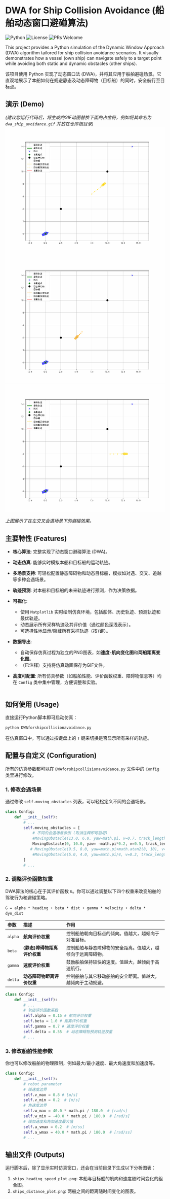 # DWA for Ship Collision Avoidance (船舶动态窗口避碰算法)

![Python](https://img.shields.io/badge/Python-3.8+-blue.svg)
![License](https://img.shields.io/badge/License-MIT-green.svg)
![PRs Welcome](https://img.shields.io/badge/PRs-welcome-brightgreen.svg)

This project provides a Python simulation of the Dynamic Window Approach (DWA) algorithm tailored for ship collision avoidance scenarios. It visually demonstrates how a vessel (own ship) can navigate safely to a target point while avoiding both static and dynamic obstacles (other ships).

该项目使用 Python 实现了动态窗口法 (DWA)，并将其应用于船舶避碰场景。它直观地展示了本船如何在规避静态及动态障碍物（目标船）的同时，安全航行至目标点。

## 演示 (Demo)

*(建议您运行代码后，将生成的GIF动图替换下面的占位符，例如将其命名为 `dwa_ship_avoidance.gif` 并放在仓库根目录)*
![head-on_situation](head-on_situation.gif)
![overtaking_situation](overtaking_situation.gif)
![crossing_situation](crossing_situation.gif)

*上图展示了在左交叉会遇场景下的避碰效果。*

## 主要特性 (Features)

- **核心算法**: 完整实现了动态窗口避碰算法 (DWA)。
- **动态仿真**: 能够实时模拟本船和目标船的运动轨迹。
- **多场景支持**: 可轻松配置静态障碍物和动态目标船，模拟如对遇、交叉、追越等多种会遇场景。
- **轨迹预测**: 对本船和目标船的未来轨迹进行预测，作为决策依据。
- **可视化**:
    - 使用 `Matplotlib` 实时绘制仿真环境，包括船体、历史轨迹、预测轨迹和最优轨迹。
    - 动态展示所有采样轨迹及其评价值（通过颜色深浅表示）。
    - 可选择性地显示/隐藏所有采样轨迹（按`T`键）。
- **数据导出**:
    - 自动保存仿真过程为独立的PNG图表，如**速度-航向变化图**和**两船距离变化图**。
    - （已注释）支持将仿真动画保存为GIF文件。
- **高度可配置**: 所有仿真参数（如船舶性能、评价函数权重、障碍物信息等）均在 `Config` 类中集中管理，方便调整和实验。

    ```

## 如何使用 (Usage)

直接运行Python脚本即可启动仿真：

```bash
python DWAforshipcollisionavoidance.py
```

在仿真窗口中，可以通过按键盘上的 `T` 键来切换是否显示所有采样的轨迹。

## 配置与自定义 (Configuration)

所有的仿真参数都可以在 `DWAforshipcollisionavoidance.py` 文件中的 `Config` 类里进行修改。

### 1. 修改会遇场景

通过修改 `self.moving_obstacles` 列表，可以轻松定义不同的会遇场景。

```python
class Config:
    def __init__(self):
        # ...
        self.moving_obstacles = [
            # 不同的会遇场景示例 (取消注释即可启用)
            #MovingObstacle(13.0, 6.0, yaw=math.pi, v=0.7, track_length=self.track_length, color='gold'), # 右交叉
            MovingObstacle(0, 10.0, yaw= -math.pi*0.2, v=0.5, track_length=self.track_length, color='gold'), # 左交叉
           # MovingObstacle(9.5, 8.0, yaw=math.pi+math.atan2(8, 10), v=0.6, track_length=self.track_length, color='gold'),# 对遇
            #MovingObstacle(5.0, 4.0, yaw=math.pi/4, v=0.3, track_length=self.track_length, color='orange') # 追越
        ]
        # ...
```

### 2. 调整评价函数权重

DWA算法的核心在于其评价函数 `G`。你可以通过调整以下四个权重来改变船舶的驾驶行为和避碰策略。

`G = alpha * heading + beta * dist + gamma * velocity + delta * dyn_dist`

| 参数    | 描述                     | 作用                                     |
| :------ | :----------------------- | :--------------------------------------- |
| `alpha` | **航向评价权重**         | 控制船舶朝向目标点的倾向。值越大，越倾向于对准目标。 |
| `beta`  | **(静态)障碍物距离评价权重** | 控制船舶与静态障碍物的安全距离。值越大，越倾向于远离障碍物。 |
| `gamma` | **速度评价权重**         | 鼓励船舶保持较快的速度。值越大，越倾向于高速航行。 |
| `delta` | **动态障碍物距离评价权重** | 控制船舶与其它移动船舶的安全距离。值越大，越倾向于主动规避。 |

```python
class Config:
    def __init__(self):
        # ...
        # 轨迹评价函数系数
        self.alpha = 0.15 # 航向评价权重
        self.beta = 1.0 # 距离评价权重
        self.gamma = 0.7 # 速度评价权重
        self.delta = 0.55  # 动态障碍物预测轨迹权重
        # ...
```

### 3. 修改船舶性能参数

你也可以修改船舶的物理限制，例如最大/最小速度、最大角速度和加速度等。

```python
class Config:
    def __init__(self):
        # robot parameter
        # 线速度边界
        self.v_max = 0.8 # [m/s]
        self.v_min = 0.2  # [m/s]
        # 角速度边界
        self.w_max = 40.0 * math.pi / 180.0  # [rad/s]
        self.w_min = -40.0 * math.pi / 180.0  # [rad/s]
        # 线加速度和角加速度最大值  
        self.a_vmax = 0.2  # [m/ss]
        self.a_wmax = 40.0 * math.pi / 180.0  # [rad/ss]
        # ...
```

## 输出文件 (Outputs)

运行脚本后，除了显示实时仿真窗口，还会在当前目录下生成以下分析图表：

1.  `ships_heading_speed_plot.png`: 本船与目标船的航向和速度随时间变化的组合图。
2.  `ships_distance_plot.png`: 两船之间的距离随时间变化的图表。
